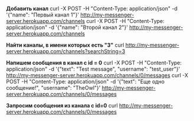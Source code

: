
**Добавить канал**
curl -X POST -H "Content-Type: application/json" -d '{"name": "Первый канал 1"}' http://my-messenger-server.herokuapp.com/channels
curl -X POST -H "Content-Type: application/json" -d '{"name": "Второй канал 2"}' http://my-messenger-server.herokuapp.com/channels

**Найти каналы, в имени которых есть "3"**
curl http://my-messenger-server.herokuapp.com/channels?searchString=3

**Напишем сообщения в канал с id = 0**
curl -X POST -H "Content-Type: application/json" -d '{"text": "Test message", "username": "test_user"}' http://my-messenger-server.herokuapp.com/channels/0/messages
curl -X POST -H "Content-Type: application/json" -d '{"text": "Еще одно сообщение!", "username": "TheOwl"}' http://my-messenger-server.herokuapp.com/channels/0/messages

**Запросим сообщения из канала с id=0**
curl http://my-messenger-server.herokuapp.com/channels/0/messages
